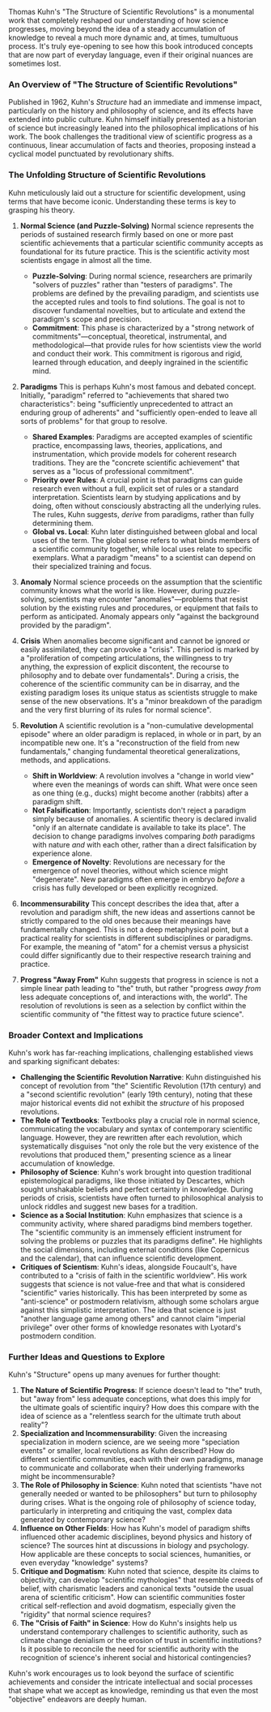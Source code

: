 Thomas Kuhn's "The Structure of Scientific Revolutions" is a monumental work that completely reshaped our understanding of how science progresses, moving beyond the idea of a steady accumulation of knowledge to reveal a much more dynamic and, at times, tumultuous process. It's truly eye-opening to see how this book introduced concepts that are now part of everyday language, even if their original nuances are sometimes lost.
### An Overview of "The Structure of Scientific Revolutions"

Published in 1962, Kuhn's _Structure_ had an immediate and immense impact, particularly on the history and philosophy of science, and its effects have extended into public culture. Kuhn himself initially presented as a historian of science but increasingly leaned into the philosophical implications of his work. The book challenges the traditional view of scientific progress as a continuous, linear accumulation of facts and theories, proposing instead a cyclical model punctuated by revolutionary shifts.

### The Unfolding Structure of Scientific Revolutions

Kuhn meticulously laid out a structure for scientific development, using terms that have become iconic. Understanding these terms is key to grasping his theory.

1. **Normal Science (and Puzzle-Solving)** Normal science represents the periods of sustained research firmly based on one or more past scientific achievements that a particular scientific community accepts as foundational for its future practice. This is the scientific activity most scientists engage in almost all the time.
    
    - **Puzzle-Solving**: During normal science, researchers are primarily "solvers of puzzles" rather than "testers of paradigms". The problems are defined by the prevailing paradigm, and scientists use the accepted rules and tools to find solutions. The goal is not to discover fundamental novelties, but to articulate and extend the paradigm's scope and precision.
    - **Commitment**: This phase is characterized by a "strong network of commitments"—conceptual, theoretical, instrumental, and methodological—that provide rules for how scientists view the world and conduct their work. This commitment is rigorous and rigid, learned through education, and deeply ingrained in the scientific mind.
2. **Paradigms** This is perhaps Kuhn's most famous and debated concept. Initially, "paradigm" referred to "achievements that shared two characteristics": being "sufficiently unprecedented to attract an enduring group of adherents" and "sufficiently open-ended to leave all sorts of problems" for that group to resolve.
    
    - **Shared Examples**: Paradigms are accepted examples of scientific practice, encompassing laws, theories, applications, and instrumentation, which provide models for coherent research traditions. They are the "concrete scientific achievement" that serves as a "locus of professional commitment".
    - **Priority over Rules**: A crucial point is that paradigms can guide research even without a full, explicit set of rules or a standard interpretation. Scientists learn by studying applications and by doing, often without consciously abstracting all the underlying rules. The rules, Kuhn suggests, _derive_ from paradigms, rather than fully determining them.
    - **Global vs. Local**: Kuhn later distinguished between global and local uses of the term. The global sense refers to what binds members of a scientific community together, while local uses relate to specific exemplars. What a paradigm "means" to a scientist can depend on their specialized training and focus.
3. **Anomaly** Normal science proceeds on the assumption that the scientific community knows what the world is like. However, during puzzle-solving, scientists may encounter "anomalies"—problems that resist solution by the existing rules and procedures, or equipment that fails to perform as anticipated. Anomaly appears only "against the background provided by the paradigm".
    
4. **Crisis** When anomalies become significant and cannot be ignored or easily assimilated, they can provoke a "crisis". This period is marked by a "proliferation of competing articulations, the willingness to try anything, the expression of explicit discontent, the recourse to philosophy and to debate over fundamentals". During a crisis, the coherence of the scientific community can be in disarray, and the existing paradigm loses its unique status as scientists struggle to make sense of the new observations. It's a "minor breakdown of the paradigm and the very first blurring of its rules for normal science".
    
5. **Revolution** A scientific revolution is a "non-cumulative developmental episode" where an older paradigm is replaced, in whole or in part, by an incompatible new one. It's a "reconstruction of the field from new fundamentals," changing fundamental theoretical generalizations, methods, and applications.
    
    - **Shift in Worldview**: A revolution involves a "change in world view" where even the meanings of words can shift. What were once seen as one thing (e.g., ducks) might become another (rabbits) after a paradigm shift.
    - **Not Falsification**: Importantly, scientists don't reject a paradigm simply because of anomalies. A scientific theory is declared invalid "only if an alternate candidate is available to take its place". The decision to change paradigms involves comparing _both_ paradigms with nature _and_ with each other, rather than a direct falsification by experience alone.
    - **Emergence of Novelty**: Revolutions are necessary for the emergence of novel theories, without which science might "degenerate". New paradigms often emerge in embryo _before_ a crisis has fully developed or been explicitly recognized.
6. **Incommensurability** This concept describes the idea that, after a revolution and paradigm shift, the new ideas and assertions cannot be strictly compared to the old ones because their meanings have fundamentally changed. This is not a deep metaphysical point, but a practical reality for scientists in different subdisciplines or paradigms. For example, the meaning of "atom" for a chemist versus a physicist could differ significantly due to their respective research training and practice.
    
7. **Progress "Away From"** Kuhn suggests that progress in science is not a simple linear path leading to "the" truth, but rather "progress _away from_ less adequate conceptions of, and interactions with, the world". The resolution of revolutions is seen as a selection by conflict within the scientific community of "the fittest way to practice future science".
    

### Broader Context and Implications

Kuhn's work has far-reaching implications, challenging established views and sparking significant debates:

- **Challenging the Scientific Revolution Narrative**: Kuhn distinguished his concept of revolution from "the" Scientific Revolution (17th century) and a "second scientific revolution" (early 19th century), noting that these major historical events did not exhibit the _structure_ of his proposed revolutions.
- **The Role of Textbooks**: Textbooks play a crucial role in normal science, communicating the vocabulary and syntax of contemporary scientific language. However, they are rewritten after each revolution, which systematically disguises "not only the role but the very existence of the revolutions that produced them," presenting science as a linear accumulation of knowledge.
- **Philosophy of Science**: Kuhn's work brought into question traditional epistemological paradigms, like those initiated by Descartes, which sought unshakable beliefs and perfect certainty in knowledge. During periods of crisis, scientists have often turned to philosophical analysis to unlock riddles and suggest new bases for a tradition.
- **Science as a Social Institution**: Kuhn emphasizes that science is a community activity, where shared paradigms bind members together. The "scientific community is an immensely efficient instrument for solving the problems or puzzles that its paradigms define". He highlights the social dimensions, including external conditions (like Copernicus and the calendar), that can influence scientific development.
- **Critiques of Scientism**: Kuhn's ideas, alongside Foucault's, have contributed to a "crisis of faith in the scientific worldview". His work suggests that science is not value-free and that what is considered "scientific" varies historically. This has been interpreted by some as "anti-science" or postmodern relativism, although some scholars argue against this simplistic interpretation. The idea that science is just "another language game among others" and cannot claim "imperial privilege" over other forms of knowledge resonates with Lyotard's postmodern condition.

### Further Ideas and Questions to Explore

Kuhn's "Structure" opens up many avenues for further thought:

1. **The Nature of Scientific Progress**: If science doesn't lead to "the" truth, but "away from" less adequate conceptions, what does this imply for the ultimate goals of scientific inquiry? How does this compare with the idea of science as a "relentless search for the ultimate truth about reality"?
2. **Specialization and Incommensurability**: Given the increasing specialization in modern science, are we seeing more "speciation events" or smaller, local revolutions as Kuhn described? How do different scientific communities, each with their own paradigms, manage to communicate and collaborate when their underlying frameworks might be incommensurable?
3. **The Role of Philosophy in Science**: Kuhn noted that scientists "have not generally needed or wanted to be philosophers" but turn to philosophy during crises. What is the ongoing role of philosophy of science today, particularly in interpreting and critiquing the vast, complex data generated by contemporary science?
4. **Influence on Other Fields**: How has Kuhn's model of paradigm shifts influenced other academic disciplines, beyond physics and history of science? The sources hint at discussions in biology and psychology. How applicable are these concepts to social sciences, humanities, or even everyday "knowledge" systems?
5. **Critique and Dogmatism**: Kuhn noted that science, despite its claims to objectivity, can develop "scientific mythologies" that resemble creeds of belief, with charismatic leaders and canonical texts "outside the usual arena of scientific criticism". How can scientific communities foster critical self-reflection and avoid dogmatism, especially given the "rigidity" that normal science requires?
6. **The "Crisis of Faith" in Science**: How do Kuhn's insights help us understand contemporary challenges to scientific authority, such as climate change denialism or the erosion of trust in scientific institutions? Is it possible to reconcile the need for scientific authority with the recognition of science's inherent social and historical contingencies?

Kuhn's work encourages us to look beyond the surface of scientific achievements and consider the intricate intellectual and social processes that shape what we accept as knowledge, reminding us that even the most "objective" endeavors are deeply human.